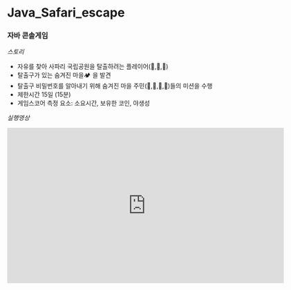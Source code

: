 # Java_Safari_escape
### 자바 콘솔게임
*스토리*
- 자유를 찾아 사파리 국립공원을 탈출하려는 플레이어(🐷,🐯,🐻)
- 탈출구가 있는 숨겨진 마을🏕 을 발견
- 탈출구 비밀번호를 알아내기 위해 숨겨진 마을 주민(🦉,🐢,🦅,🦚)들의 미션을 수행
- 제한시간 15일 (15분)
- 게임스코어 측정 요소: 소요시간, 보유한 코인, 야생성

*실행영상*
<iframe width="640" height="360" src="https://youtu.be/jUO2i69-V1Y" frameborder="0" gesture="media" allowfullscreen=""></iframe>
